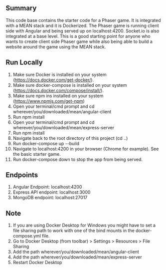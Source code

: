 Summary
----------

This code base contains the starter code for a Phaser game. It is integrated with a MEAN stack and it is Dockerized. The Phaser game is running client side with Angular and being served up on localhost:4200. Socket.io is also integrated at a base level. This is a good starting point for anyone who wants to create client side Phaser game while also being able to build a website around the game using the MEAN stack.

Run Locally
-----------

1. Make sure Docker is installed on your system (https://docs.docker.com/get-docker/).
2. Make sure docker-compose is installed on your system (https://docs.docker.com/compose/install/).
3. Make sure npm ins installed on your system (https://www.npmjs.com/get-npm)
4. Open your terminal/cmd prompt and cd wherever/you/downloaded/mean/angular-client
5. Run npm install
6. Open your terminal/cmd prompt and cd wherever/you/downloaded/mean/express-server
7. Run npm install
8. Navigate back to the root directory of this project (cd ..)
9. Run docker-compose up --build
10. Navigate to localhost:4200 in your browser (Chrome for example). See the basic starter game.
11. Run docker-compose down to stop the app from being served.

Endpoints
----------

1. Angular Endpoint: localhost:4200
2. Express API endpoint: localhost:3000
3. MongoDB endpoint: localhost:27017

Note
----------

1. If you are using Docker Desktop for Windows you might have to set a file sharing path to work with one of the bind mounts in the docker-compose.yml file.
2. Go to Docker Desktop (from toolbar) > Settings > Resources > File Sharing
3. Add the path wherever/you/downloaded/mean/angular-client
4. Add the path wherever/you/downloaded/mean/express-server
5. Restart Docker Desktop



